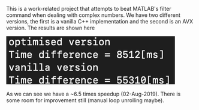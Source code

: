 This is a work-related project that attempts to beat MATLAB's filter command when dealing with complex numbers. We have two different versions, the first is a vanilla C++ implementation and the second is an AVX version. The results are shown here

![Screenshot](/test.png)

As we can see we have a ~6.5 times speedup (02-Aug-2019). There is some room for improvement still (manual loop unrolling maybe). 

